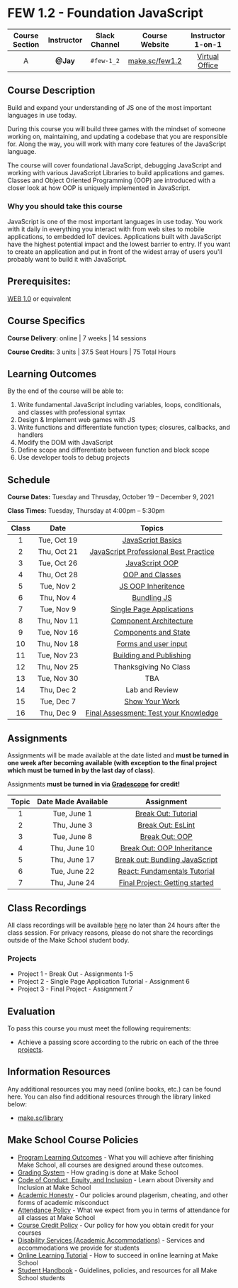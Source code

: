 # FEW 1.2 - Foundation JavaScript

| Course Section | Instructor | Slack Channel | Course Website | Instructor 1-on-1 |
| :---: | :---: | :---: | :---: | :---: |
| A | **@Jay** | `#few-1_2` | [make.sc/few1.2](https://join.slack.com/share/zt-lbncudk5-BDpt5WqMBlcULpOf1f4IuQ) | [Virtual Office](https://make.sc/jay-zoom) |

## Course Description

Build and expand your understanding of JS one of the most important languages in use today. 

During this course you will build three games with the mindset of someone working on, maintaining, and updating a codebase that you are responsible for. Along the way, you will work with many core features of the JavaScript language.

The course will cover foundational JavaScript, debugging JavaScript and working with various JavaScript Libraries to build applications and games. Classes and Object Oriented Programming (OOP) are introduced with a closer look at how OOP is uniquely implemented in JavaScript.  

### Why you should take this course

JavaScript is one of the most important languages in use today. You work with it daily in everything you interact with from web sites to mobile applications, to embedded IoT devices. Applications built with JavaScript have the highest potential impact and the lowest barrier to entry. If you want to create an application and put in front of the widest array of users you'll probably want to build it with JavaScript.

## Prerequisites:  

[WEB 1.0](https://github.com/Make-School-Courses/WEB-1.0-Web-Foundations) or equivalent

## Course Specifics

**Course Delivery**: online | 7 weeks | 14 sessions

**Course Credits**: 3 units | 37.5 Seat Hours | 75 Total Hours

## Learning Outcomes

By the end of the course will be able to:

1. Write fundamental JavaScript including variables, loops, conditionals, and classes with professional syntax
1. Design & Implement web games with JS
1. Write functions and differentiate function types; closures, callbacks, and handlers
1. Modify the DOM with JavaScript
1. Define scope and differentiate between function and block scope
1. Use developer tools to debug projects

## Schedule

**Course Dates:** Tuesday and Thrusday, October 19 – December 9, 2021

**Class Times:** Tuesday, Thursday at 4:00pm – 5:30pm

| Class | Date | Topics |
|:-----:|:----:|:------:|
|  1 | Tue, Oct 19 | [JavaScript Basics] | [Break Out: Tutorial] | 
|  2 | Thu, Oct 21 | [JavaScript Professional Best Practice] | [Break Out: EsLint] |
|  3 | Tue, Oct 26 | [JavaScript OOP] | [Break Out: OOP] |
|  4 | Thu, Oct 28 | [OOP and Classes] | [Break Out: OOP Inheritance] |
|  5 | Tue, Nov  2 | [JS OOP Inheritence] | Lab |
|  6 | Thu, Nov  4 | [Bundling JS] | [Break out: Bundling JavaScript] |
|  7 | Tue, Nov  9 | [Single Page Applications] | [React: Fundamentals Tutorial] |
|  8 | Thu, Nov 11 | [Component Architecture] | [Final Project: Getting started] |
|  9 | Tue, Nov 16 | [Components and State] | - |
| 10 | Thu, Nov 18 | [Forms and user input] | - | 
| 11 | Tue, Nov 23 | [Building and Publishing] | - |
| 12 | Thu, Nov 25 | Thanksgiving No Class | - |
| 13 | Tue, Nov 30 | TBA | - |
| 14 | Thu, Dec  2 | Lab and Review | - |
| 15 | Tue, Dec  7 | [Show Your Work] | - |
| 16 | Thu, Dec  9 | [Final Assessment: Test your Knowledge] | - |

<!-- Lesson 1 -->
[JavaScript Basics]: Lessons/Lesson-01.md
[Break Out: Tutorial]: Assignments/Assignment-1-Break-Out.md
<!-- Lesson 2 -->
[JavaScript Professional Best Practice]: Lessons/Lesson-02.md
[Break Out: EsLint]: Assignments/Assignment-2-EsLint.md
<!-- Lesson 3 -->
[JavaScript OOP]: Lessons/Lesson-03.md
[Break Out: OOP]: Assignments/Assignment-3-OOP.md
<!-- Lesson 4 -->
[OOP and Classes]: Lessons/Lesson-04.md
[Break Out: OOP Inheritance]: Assignments/Assignment-4-Inheritance.md
<!-- Lesson 5 -->
[JS OOP Inheritence]: Lessons/Lesson-05.md
<!-- Lesson 6 -->
[Bundling JS]: Lessons/Lesson-06.md
[Break out: Bundling JavaScript]: Assignments/Assignment-5-bundling.md
<!-- Lesson 7 -->
[Single Page Applications]: Lessons/Lesson-07.md
[React: Fundamentals Tutorial]: Assignments/Assignment-6-react-fundamentals.md
<!-- Lesson 8 -->
[Component Architecture]: Lessons/Lesson-08.md
[Final Project: Getting started]: Assignments/Assignment-7-final-project.md
<!-- Lesson 9 -->
[Components and State]: Lessons/Lesson-09.md
<!-- Lesson 10 -->
[Forms and user input]: Lessons/Lesson-10.md
<!-- Lesson 11 -->
[Building and Publishing]: Lessons/Lesson-11.md
<!-- Lesson 12 -->
[Show Your Work]: Lessons/Lesson-12.md
<!-- Lesson 13 -->
[Final Assessment: Test your Knowledge]: Lessons/Lesson-13.md

## Assignments

Assignments will be made available at the date listed and **must be turned in one week after becoming available (with exception to the final project which must be turned in by the last day of class)**.

Assignments **must be turned in via [Gradescope](https://gradescope.com) for credit!**

| Topic | Date Made Available | Assignment |
| :---: | :-----------------: | :--------: |
| 1 |  Tue, June 1 |  [Break Out: Tutorial](Assignments/Assignment-1-Break-Out.md) | 
| 2 |  Thu, June 3  | [Break Out: EsLint](Assignments/Assignment-2-EsLint.md) |
| 3 |  Tue, June 8  | [Break Out: OOP](Assignments/Assignment-3-OOP.md) |
| 4 |  Thu, June 10   | [Break Out: OOP Inheritance](Assignments/Assignment-4-Inheritance.md) |
| 5 |  Thu, June 17  | [Break out: Bundling JavaScript](Assignments/Assignment-5-bundling.md) |
| 6 |  Tue, June 22  | [React: Fundamentals Tutorial](Assignments/Assignment-6-react-fundamentals.md) |
| 7 |  Thu, June 24  | [Final Project: Getting started](./Assignments/Assignment-7-fina-project.md) |



## Class Recordings

All class recordings will be available [here](https://drive.google.com/drive/folders/15gooeULA5qDnf6icbConWJTzNl5xPPPj?usp=sharing) no later than 24 hours after the class session. For privacy reasons, please do not share the recordings outside of the Make School student body.

### Projects

- Project 1 - Break Out - Assignments 1-5
- Project 2 - Single Page Application Tutorial - Assignment 6
- Project 3 - Final Project - Assignment 7

## Evaluation

To pass this course you must meet the following requirements:

- Achieve a passing score according to the rubric on each of the three [projects](#projects).

##  Information Resources

Any additional resources you may need (online books, etc.) can be found here. You can also find additional resources through the library linked below:

- [make.sc/library](http://make.sc/library)

## Make School Course Policies

- [Program Learning Outcomes](https://make.sc/program-learning-outcomes) - What you will achieve after finishing Make School, all courses are designed around these outcomes.
- [Grading System](https://make.sc/grading-system) - How grading is done at Make School
- [Code of Conduct, Equity, and Inclusion](https://make.sc/code-of-conduct) - Learn about Diversity and Inclusion at Make School
- [Academic Honesty](https://make.sc/academic-honesty-policy) - Our policies around plagerism, cheating, and other forms of academic misconduct
- [Attendance Policy](https://make.sc/attendance-policy) - What we expect from you in terms of attendance for all classes at Make School
- [Course Credit Policy](https://make.sc/course-credit-policy) - Our policy for how you obtain credit for your courses
- [Disability Services (Academic Accommodations)](https://make.sc/disability-services) - Services and accommodations we provide for students
- [Online Learning Tutorial](https://make.sc/online-learning-tutorial) - How to succeed in online learning at Make School
- [Student Handbook](https://make.sc/student-handbook) - Guidelines, policies, and resources for all Make School students

